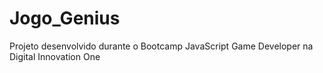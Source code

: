 # Jogo_Genius
Projeto desenvolvido durante o Bootcamp JavaScript Game Developer na Digital Innovation One

